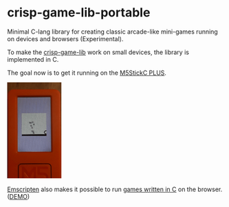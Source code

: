 # crisp-game-lib-portable

Minimal C-lang library for creating classic arcade-like mini-games running on devices and browsers (Experimental).

To make the [crisp-game-lib](https://github.com/abagames/crisp-game-lib) work on small devices, the library is implemented in C.

The goal now is to get it running on the [M5StickC PLUS](https://shop.m5stack.com/products/m5stickc-plus-esp32-pico-mini-iot-development-kit).

<a href="./docs/screenshot.gif"><img src="./docs/screenshot.gif" width="25%"></a>

[Emscripten](https://emscripten.org/) also makes it possible to run [games written in C](https://github.com/abagames/crisp-game-lib-portable/blob/main/src/c/game.c) on the browser. ([DEMO](https://abagames.github.io/crisp-game-lib-portable/build/))
